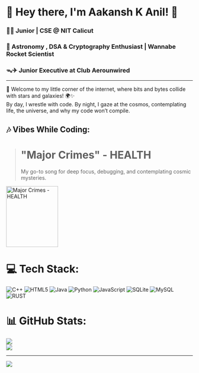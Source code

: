 # 🌌 Hey there, I'm Aakansh K Anil! 🚀

### 👨‍💻 Junior | CSE @ NIT Calicut  
### 🌠 Astronomy , DSA & Cryptography Enthusiast | Wannabe Rocket Scientist  
### ᯓ✈︎ Junior Executive at Club Aerounwired

---
  
👋 Welcome to my little corner of the internet, where bits and bytes collide with stars and galaxies! 🌍✨  
By day, I wrestle with code. By night, I gaze at the cosmos, contemplating life, the universe, and why my code won’t compile.  

## 🎶 Vibes While Coding:
> # **"Major Crimes" - HEALTH**  
> My go-to song for deep focus, debugging, and contemplating cosmic mysteries.  

<p align="left">
  <a href="https://www.youtube.com/watch?v=U6PSsSM1swQ" target="_blank" >
    <img src="https://upload.wikimedia.org/wikipedia/en/9/9f/Cyberpunk_2077_box_art.jpg" alt="Major Crimes - HEALTH" width="140" height="164.5">
  </a>
</p>

# 💻 Tech Stack:
![C++](https://img.shields.io/badge/c++-%2300599C.svg?style=for-the-badge&logo=c%2B%2B&logoColor=white) ![HTML5](https://img.shields.io/badge/html5-%23E34F26.svg?style=for-the-badge&logo=html5&logoColor=white) ![Java](https://img.shields.io/badge/java-%23ED8B00.svg?style=for-the-badge&logo=openjdk&logoColor=white) ![Python](https://img.shields.io/badge/python-3670A0?style=for-the-badge&logo=python&logoColor=ffdd54) ![JavaScript](https://img.shields.io/badge/javascript-%23323330.svg?style=for-the-badge&logo=javascript&logoColor=%23F7DF1E) ![SQLite](https://img.shields.io/badge/sqlite-%2307405e.svg?style=for-the-badge&logo=sqlite&logoColor=white)
![MySQL](https://img.shields.io/badge/MySQL-4479A1?style=for-the-badge&logo=mysql&logoColor=white) ![RUST](https://img.shields.io/badge/Rust-%23000000.svg?e&logo=rust&logoColor=white)
# 📊 GitHub Stats:
![](https://nirzak-streak-stats.vercel.app/?user=PowerBard007&theme=neon&hide_border=true)<br/>
![](https://github-readme-stats.vercel.app/api/top-langs/?username=PowerBard007&theme=neon&hide_border=true&include_all_commits=false&count_private=false&layout=compact)

---
[![](https://visitcount.itsvg.in/api?id=PowerBard007&icon=0&color=0)](https://visitcount.itsvg.in)

<!-- Proudly created with GPRM ( https://gprm.itsvg.in ) -->
